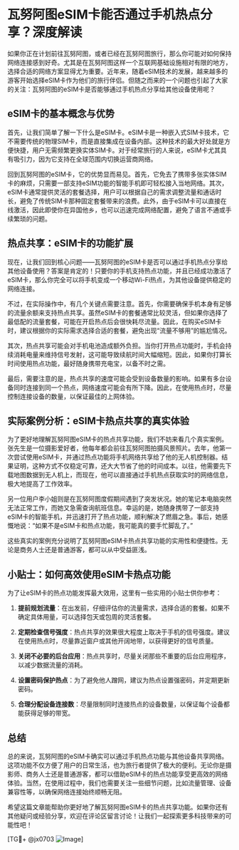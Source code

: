 # 瓦努阿图eSIM卡能否通过手机热点分享？深度解读

如果你正在计划前往瓦努阿图，或者已经在瓦努阿图旅行，那么你可能对如何保持网络连接感到好奇。尤其是在瓦努阿图这样一个互联网基础设施相对有限的地方，选择合适的网络方案显得尤为重要。近年来，随着eSIM技术的发展，越来越多的游客开始选择eSIM卡作为他们的旅行伴侣。但随之而来的一个问题也引起了大家的关注：瓦努阿图的eSIM卡是否能够通过手机热点分享给其他设备使用呢？

## eSIM卡的基本概念与优势

首先，让我们简单了解一下什么是eSIM卡。eSIM卡是一种嵌入式SIM卡技术，它不需要传统的物理SIM卡，而是直接集成在设备内部。这种技术的最大好处就是方便快捷，用户无需频繁更换实体SIM卡。对于经常旅行的人来说，eSIM卡尤其具有吸引力，因为它支持在全球范围内切换运营商网络。

回到瓦努阿图的eSIM卡，它的优势显而易见。首先，它免去了携带多张实体SIM卡的麻烦，只需要一部支持eSIM功能的智能手机即可轻松接入当地网络。其次，eSIM卡通常提供灵活的套餐选择，用户可以根据自己的需求调整流量和通话时长，避免了传统SIM卡那种固定套餐带来的浪费。此外，由于eSIM卡可以直接在线激活，因此即使你在异国他乡，也可以迅速完成网络配置，避免了语言不通或手续繁琐的问题。

## 热点共享：eSIM卡的功能扩展

现在，让我们回到核心问题——瓦努阿图的eSIM卡是否可以通过手机热点分享给其他设备使用？答案是肯定的！只要你的手机支持热点功能，并且已经成功激活了eSIM卡，那么你完全可以将手机变成一个移动Wi-Fi热点，为其他设备提供稳定的网络连接。

不过，在实际操作中，有几个关键点需要注意。首先，你需要确保手机本身有足够的流量余额来支持热点共享。虽然eSIM卡的套餐通常比较灵活，但如果你选择了最低配的流量套餐，可能在开启热点后会很快耗尽流量。因此，在购买eSIM卡时，建议根据你的实际需求选择合适的套餐，避免出现“流量不够用”的尴尬情况。

其次，热点共享可能会对手机电池造成额外负担。当你打开热点功能时，手机会持续消耗电量来维持信号发射，这可能导致续航时间大幅缩短。因此，如果你打算长时间使用热点功能，最好随身携带充电宝，以备不时之需。

最后，需要注意的是，热点共享的速度可能会受到设备数量的影响。如果有多台设备同时连接到同一个热点，网络速度可能会有所下降。因此，在使用热点时，尽量控制连接设备的数量，以保证最佳的上网体验。

## 实际案例分析：eSIM卡热点共享的真实体验

为了更好地理解瓦努阿图eSIM卡的热点共享功能，我们不妨来看几个真实案例。张先生是一位摄影爱好者，他每年都会前往瓦努阿图拍摄风景照片。去年，他第一次尝试使用eSIM卡，并通过热点功能将手机网络共享给了他的无人机控制器。结果证明，这种方式不仅稳定可靠，还大大节省了他的时间成本。以往，他需要先下载地图数据到无人机上，而现在，他可以直接通过手机热点获取实时的网络信息，极大地提高了工作效率。

另一位用户李小姐则是在瓦努阿图度假期间遇到了突发状况。她的笔记本电脑突然无法正常工作，而她又急需查询航班信息。幸运的是，她随身携带了一部支持eSIM卡的智能手机，并迅速打开了热点功能，顺利解决了燃眉之急。事后，她感慨地说：“如果不是eSIM卡和热点功能，我可能真的要手忙脚乱了。”

这些真实的案例充分说明了瓦努阿图eSIM卡热点共享功能的实用性和便捷性。无论是商务人士还是普通游客，都可以从中受益匪浅。

## 小贴士：如何高效使用eSIM卡热点功能

为了让eSIM卡的热点功能发挥最大效用，这里有一些实用的小贴士供你参考：

1. **提前规划流量**：在出发前，仔细评估你的流量需求，选择合适的套餐。如果不确定具体用量，可以选择包天或包周的灵活套餐。
   
2. **定期检查信号强度**：热点共享的效果很大程度上取决于手机的信号强度。建议在使用热点时，尽量靠近窗户或其他开阔地带，以获得更好的信号质量。

3. **关闭不必要的后台应用**：热点共享时，尽量关闭那些不重要的后台应用程序，以减少数据流量的消耗。

4. **设置密码保护热点**：为了避免他人蹭网，建议为热点设置强密码，并定期更新密码。

5. **合理分配设备连接数**：尽量限制同时连接热点的设备数量，以保证每个设备都能获得足够的带宽。

## 总结

总的来说，瓦努阿图的eSIM卡确实可以通过手机热点功能与其他设备共享网络。这项功能不仅方便了用户的日常生活，也为旅行者提供了极大的便利。无论你是摄影师、商务人士还是普通游客，都可以借助eSIM卡的热点功能享受更高效的网络体验。当然，在使用过程中，我们也需要关注一些细节问题，比如流量管理、设备兼容性等，以确保网络连接始终顺畅无阻。

希望这篇文章能帮助你更好地了解瓦努阿图eSIM卡的热点共享功能。如果你还有其他疑问或经验分享，欢迎在评论区留言讨论！让我们一起探索更多科技带来的可能性吧！

[TG💪+ @jx0703 ![Image](https://github.com/user-attachments/assets/dbca1d08-cadb-493c-b0ec-ad6f7a83f270)]